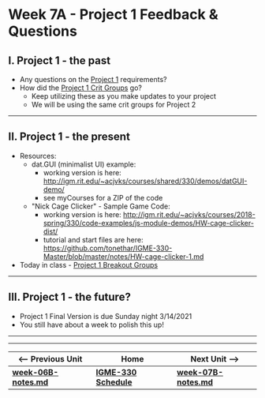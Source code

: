 <!-- # Week 7A - More WebAudio -->

<!--
## I. Overview
1) Today's Lecture & Demo: More WebAudio:
    - [Web Audio IV - Audio Concepts Review](https://github.com/tonethar/IGME-330-Master/blob/master/notes/demo-web-audio-4.md)
    - [Web Audio V - The WebAudio Convolver Node](https://github.com/tonethar/IGME-330-Master/blob/master/notes/demo-web-audio-5.md)
-->

# Week 7A - Project 1 Feedback & Questions

## I. Project 1 - the past
- Any questions on the [Project 1](../projects/project-1.md) requirements?
- How did the [Project 1 Crit Groups](p1-crit-groups.md) go?
  - Keep utilizing these as you make updates to your project
  - We will be using the same crit groups for Project 2

<hr>

## II. Project 1 - the present
- Resources:
  - dat.GUI (minimalist UI) example:
    - working version is here: http://igm.rit.edu/~acjvks/courses/shared/330/demos/datGUI-demo/
    - see myCourses for a ZIP of the code
  - "Nick Cage Clicker" - Sample Game Code:
    - working version is here: http://igm.rit.edu/~acjvks/courses/2018-spring/330/code-examples/js-module-demos/HW-cage-clicker-dist/
    - tutorial and start files are here: https://github.com/tonethar/IGME-330-Master/blob/master/notes/HW-cage-clicker-1.md
- Today in class - [Project 1 Breakout Groups](../projects/project-1-breakout-groups.md)

<hr>

## III. Project 1 - the future?
- Project 1 Final Version is due Sunday night 3/14/2021
- You still have about a week to polish this up!

<hr><hr>

| <-- Previous Unit | Home | Next Unit -->
| --- | --- | --- 
| [**week-06B-notes.md**](week-06B-notes.md)     |  [**IGME-330 Schedule**](../schedule.md) | [**week-07B-notes.md**](week-07B-notes.md)
